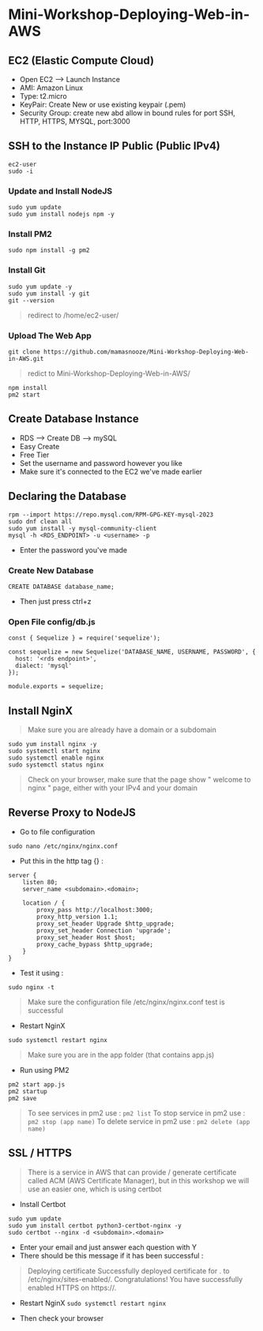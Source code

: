 # Mini-Workshop-Deploying-Web-in-AWS

## EC2 (Elastic Compute Cloud)
- Open EC2 --> Launch Instance
- AMI: Amazon Linux
- Type: t2.micro
- KeyPair: Create New or use existing keypair (.pem)
- Security Group: create new abd allow in bound rules for port SSH, HTTP, HTTPS, MYSQL, port:3000

## SSH to the Instance IP Public (Public IPv4)
```
ec2-user
sudo -i
```

### Update and Install NodeJS
```
sudo yum update
sudo yum install nodejs npm -y
```

### Install PM2
```
sudo npm install -g pm2
```

### Install Git
```
sudo yum update -y
sudo yum install -y git
git --version
```

> redirect to /home/ec2-user/

### Upload The Web App
```
git clone https://github.com/mamasnooze/Mini-Workshop-Deploying-Web-in-AWS.git
```

> redict to Mini-Workshop-Deploying-Web-in-AWS/

```
npm install
pm2 start
```

## Create Database Instance
- RDS --> Create DB --> mySQL
- Easy Create
- Free Tier
- Set the username and password however you like
- Make sure it's connected to the EC2 we've made earlier

## Declaring the Database
```
rpm --import https://repo.mysql.com/RPM-GPG-KEY-mysql-2023
sudo dnf clean all
sudo yum install -y mysql-community-client
mysql -h <RDS_ENDPOINT> -u <username> -p
```
- Enter the password you've made

### Create New Database
```
CREATE DATABASE database_name;
```
- Then just press ctrl+z

### Open File config/db.js
```
const { Sequelize } = require('sequelize');

const sequelize = new Sequelize('DATABASE_NAME, USERNAME, PASSWORD', {
  host: '<rds endpoint>',
  dialect: 'mysql'
});

module.exports = sequelize;
```

## Install NginX
> Make sure you are already have a domain or a subdomain
```
sudo yum install nginx -y
sudo systemctl start nginx
sudo systemctl enable nginx
sudo systemctl status nginx
```
> Check on your browser, make sure that the page show " welcome to nginx " page, either with your IPv4 and your domain

## Reverse Proxy to NodeJS
- Go to file configuration
```
sudo nano /etc/nginx/nginx.conf
```
- Put this in the http tag {} :
```
server {
    listen 80;
    server_name <subdomain>.<domain>;

    location / {
        proxy_pass http://localhost:3000;
        proxy_http_version 1.1;
        proxy_set_header Upgrade $http_upgrade;
        proxy_set_header Connection 'upgrade';
        proxy_set_header Host $host;
        proxy_cache_bypass $http_upgrade;
    }
}
```

- Test it using :
```
sudo nginx -t
```
> Make sure the configuration file /etc/nginx/nginx.conf test is successful

- Restart NginX
```
sudo systemctl restart nginx
```

> Make sure you are in the app folder (that contains app.js)
- Run using PM2
```
pm2 start app.js
pm2 startup
pm2 save
```

> To see services in pm2 use :
``` pm2 list ```
> To stop service in pm2 use :
``` pm2 stop (app name) ```
> To delete service in pm2 use :
``` pm2 delete (app name) ```

## SSL / HTTPS
> There is a service in AWS that can provide / generate certificate called ACM (AWS Certificate Manager), but in this workshop we will use an easier one, which is using certbot

- Install Certbot
```
sudo yum update
sudo yum install certbot python3-certbot-nginx -y
sudo certbot --nginx -d <subdomain>.<domain>
```
- Enter your email and just answer each question with Y
- There should be this message if it has been successful :
> Deploying certificate
Successfully deployed certificate for <subdomain>.<domain> to /etc/nginx/sites-enabled/<subdomain>.<domain>
Congratulations! You have successfully enabled HTTPS on https://<subdomain>.<domain>

- Restart NginX
``` sudo systemctl restart nginx ```

- Then check your browser
